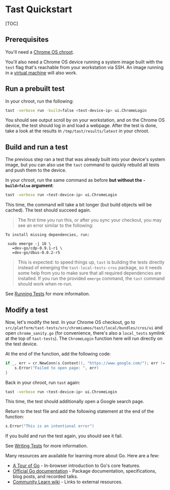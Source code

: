 # Tast Quickstart

[TOC]

## Prerequisites

You'll need a [Chrome OS chroot].

You'll also need a Chrome OS device running a system image built with the `test`
flag that's reachable from your workstation via SSH. An image running in a
[virtual machine] will also work.

## Run a prebuilt test

In your chroot, run the following:

```sh
tast -verbose run -build=false <test-device-ip> ui.ChromeLogin
```

You should see output scroll by on your workstation, and on the Chrome OS
device, the test should log in and load a webpage. After the test is done, take
a look at the results in `/tmp/tast/results/latest` in your chroot.

## Build and run a test

The previous step ran a test that was already built into your device's system
image, but you can also use the `tast` command to quickly rebuild all tests and
push them to the device.

In your chroot, run the same command as before **but without the `-build=false`
argument**:

```sh
tast -verbose run <test-device-ip> ui.ChromeLogin
```

This time, the command will take a bit longer (but build objects will be
cached). The test should succeed again.

> The first time you run this, or after you sync your checkout, you may see an
> error similar to the following:
```
To install missing dependencies, run:

 sudo emerge -j 16 \
   =dev-go/cdp-0.9.1-r1 \
   =dev-go/dbus-0.0.2-r5
```
> This is expected: to speed things up, `tast` is building the tests directly
> instead of emerging the `tast-local-tests-cros` package, so it needs some help
> from you to make sure that all required dependencies are installed. If you run
> the provided `emerge` command, the `tast` command should work when re-run.

See [Running Tests] for more information.

## Modify a test

Now, let's modify the test. In your Chrome OS checkout, go to
`src/platform/tast-tests/src/chromiumos/tast/local/bundles/cros/ui` and open
`chrome_sanity.go` (for convenience, there's also a `local_tests` symlink at the
top of `tast-tests`). The `ChromeLogin` function here will run directly on the
test device.

At the end of the function, add the following code:

```go
if _, err = cr.NewConn(s.Context(), "https://www.google.com/"); err != nil {
	s.Error("Failed to open page: ", err)
}
```

Back in your chroot, run `tast` again:

```sh
tast -verbose run <test-device-ip> ui.ChromeLogin
```

This time, the test should additionally open a Google search page.

Return to the test file and add the following statement at the end of the
function:

```go
s.Error("This is an intentional error")
```

If you build and run the test again, you should see it fail.

See [Writing Tests] for more information.

Many resources are available for learning more about Go. Here are a few:

*   [A Tour of Go] - In-browser introduction to Go's core features.
*   [Official Go documentation] - Package documentation, specifications, blog
    posts, and recorded talks.
*   [Community Learn wiki] - Links to external resources.

[virtual machine]: https://www.chromium.org/chromium-os/how-tos-and-troubleshooting/running-chromeos-image-under-virtual-machines
[Chrome OS chroot]: http://www.chromium.org/chromium-os/quick-start-guide
[Running Tests]: running_tests.md
[Writing Tests]: writing_tests.md
[A Tour of Go]: https://tour.golang.org/
[Official Go documentation]: https://golang.org/doc/
[Community Learn wiki]: https://github.com/golang/go/wiki/Learn
